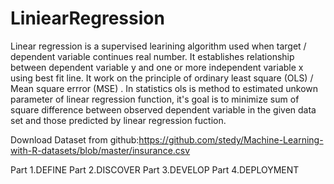 # LiniearRegression
Linear regression is a supervised learining algorithm used when target / dependent variable continues real number. It establishes relationship between dependent variable  y  and one or more independent variable  x  using best fit line. It work on the principle of ordinary least square  (OLS)  / Mean square errror  (MSE) . In statistics ols is method to estimated unkown parameter of linear regression function, it's goal is to minimize sum of square difference between observed dependent variable in the given data set and those predicted by linear regression fuction.


Download Dataset from github:https://github.com/stedy/Machine-Learning-with-R-datasets/blob/master/insurance.csv


Part 1.DEFINE
Part 2.DISCOVER
Part 3.DEVELOP
Part 4.DEPLOYMENT
